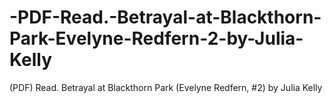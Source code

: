 # -PDF-Read.-Betrayal-at-Blackthorn-Park-Evelyne-Redfern-2-by-Julia-Kelly
(PDF) Read. Betrayal at Blackthorn Park (Evelyne Redfern, #2) by Julia  Kelly
